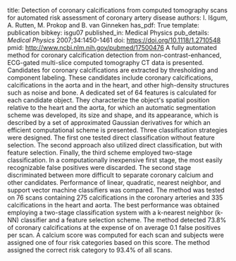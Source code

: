 title: Detection of coronary calcifications from computed tomography scans for automated risk assessment of coronary artery disease
authors: I. Išgum, A. Rutten, M. Prokop and B. van Ginneken
has_pdf: True
template: publication
bibkey: isgu07
published_in: Medical Physics
pub_details: <i>Medical Physics</i> 2007;34:1450-1461
doi: https://doi.org/10.1118/1.2710548
pmid: http://www.ncbi.nlm.nih.gov/pubmed/17500476
A fully automated method for coronary calcification detection from non-contrast-enhanced, ECG-gated multi-slice computed tomography CT data is presented. Candidates for coronary calcifications are extracted by thresholding and component labeling. These candidates include coronary calcifications, calcifications in the aorta and in the heart, and other high-density structures such as noise and bone. A dedicated set of 64 features is calculated for each candidate object. They characterize the object's spatial position relative to the heart and the aorta, for which an automatic segmentation scheme was developed, its size and shape, and its appearance, which is described by a set of approximated Gaussian derivatives for which an efficient computational scheme is presented. Three classification strategies were designed. The first one tested direct classification without feature selection. The second approach also utilized direct classification, but with feature selection. Finally, the third scheme employed two-stage classification. In a computationally inexpensive first stage, the most easily recognizable false positives were discarded. The second stage discriminated between more difficult to separate coronary calcium and other candidates. Performance of linear, quadratic, nearest neighbor, and support vector machine classifiers was compared. The method was tested on 76 scans containing 275 calcifications in the coronary arteries and 335 calcifications in the heart and aorta. The best performance was obtained employing a two-stage classification system with a k-nearest neighbor (k-NN) classifier and a feature selection scheme. The method detected 73.8% of coronary calcifications at the expense of on average 0.1 false positives per scan. A calcium score was computed for each scan and subjects were assigned one of four risk categories based on this score. The method assigned the correct risk category to 93.4% of all scans.


